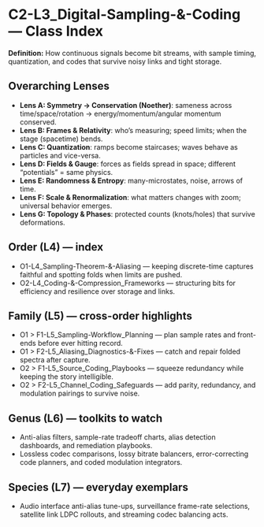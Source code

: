 # C2-L3_Digital-Sampling-&-Coding — Class Index
**Definition:** How continuous signals become bit streams, with sample timing, quantization, and codes that survive noisy links and tight storage.
## Overarching Lenses

- **Lens A: Symmetry -> Conservation (Noether)**: sameness across time/space/rotation → energy/momentum/angular momentum conserved.
- **Lens B: Frames & Relativity**: who’s measuring; speed limits; when the stage (spacetime) bends.
- **Lens C: Quantization**: ramps become staircases; waves behave as particles and vice-versa.
- **Lens D: Fields & Gauge**: forces as fields spread in space; different “potentials” = same physics.
- **Lens E: Randomness & Entropy**: many-microstates, noise, arrows of time.
- **Lens F: Scale & Renormalization**: what matters changes with zoom; universal behavior emerges.
- **Lens G: Topology & Phases**: protected counts (knots/holes) that survive deformations.

## Order (L4) — index
- O1-L4_Sampling-Theorem-&-Aliasing — keeping discrete-time captures faithful and spotting folds when limits are pushed.
- O2-L4_Coding-&-Compression_Frameworks — structuring bits for efficiency and resilience over storage and links.
## Family (L5) — cross-order highlights
- O1 > F1-L5_Sampling-Workflow_Planning — plan sample rates and front-ends before ever hitting record.
- O1 > F2-L5_Aliasing_Diagnostics-&-Fixes — catch and repair folded spectra after capture.
- O2 > F1-L5_Source_Coding_Playbooks — squeeze redundancy while keeping the story intelligible.
- O2 > F2-L5_Channel_Coding_Safeguards — add parity, redundancy, and modulation pairings to survive noise.
## Genus (L6) — toolkits to watch
- Anti-alias filters, sample-rate tradeoff charts, alias detection dashboards, and remediation playbooks.
- Lossless codec comparisons, lossy bitrate balancers, error-correcting code planners, and coded modulation integrators.
## Species (L7) — everyday exemplars
- Audio interface anti-alias tune-ups, surveillance frame-rate selections, satellite link LDPC rollouts, and streaming codec balancing acts.
